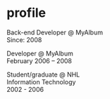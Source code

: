 # profile
Back-end Developer @ MyAlbum  
Since: 2008  
  
Developer @ MyAlbum  
February 2006 – 2008

Student/graduate @ NHL  
Information Technology  
2002 - 2006
